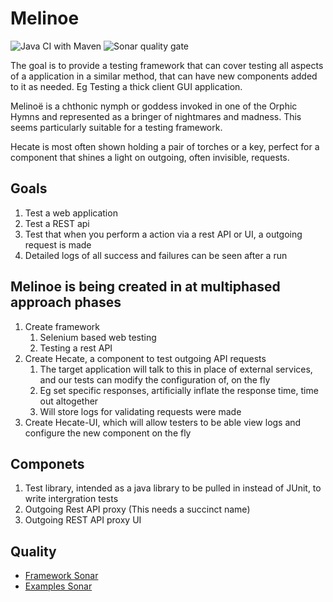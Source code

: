 # Melinoe
![Java CI with Maven](https://github.com/Goodie01/Melinoe/workflows/Java%20CI%20with%20Maven/badge.svg)
![Sonar quality gate](https://img.shields.io/sonar/quality_gate/Goodie01_BookInformation?server=https://sonarcloud.io)


The goal is to provide a testing framework that can cover testing all aspects of a application in a similar method, that can have new components added to it as needed. Eg Testing a thick client GUI application.

Melinoë is a chthonic nymph or goddess invoked in one of the Orphic Hymns and represented as a bringer of nightmares and madness. This seems particularly suitable for a testing framework.

Hecate is most often shown holding a pair of torches or a key, perfect for a component that shines a light on outgoing, often invisible, requests.

## Goals
1. Test a web application
1. Test a REST api
1. Test that when you perform a action via a rest API or UI, a outgoing request is made
1. Detailed logs of all success and failures can be seen after a run

## Melinoe is being created in at multiphased approach phases
1. Create framework
   1. Selenium based web testing
   1. Testing a rest API
1. Create Hecate, a component to test outgoing API requests
   1. The target application will talk to this in place of external services, and our tests can modify the configuration of, on the fly
   1. Eg set specific responses, artificially inflate the response time, time out altogether
   1. Will store logs for validating requests were made
1. Create Hecate-UI, which will allow testers to be able view logs and configure the new component on the fly

## Componets
1. Test library, intended as a java library to be pulled in instead of JUnit, to write intergration tests
1. Outgoing Rest API proxy (This needs a succinct name)
1. Outgoing REST API proxy UI


## Quality
* [Framework Sonar](https://sonarcloud.io/dashboard?id=Goodie01_BookInformation)
* [Examples Sonar](https://sonarcloud.io/dashboard?id=Goodie01_BookInformation2)